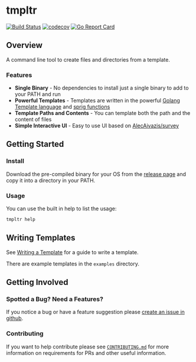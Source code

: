 tmpltr
======
[![Build Status](https://travis-ci.org/andytom/tmpltr.svg?branch=master)](https://travis-ci.org/andytom/tmpltr)
[![codecov](https://codecov.io/gh/andytom/tmpltr/branch/master/graph/badge.svg)](https://codecov.io/gh/andytom/tmpltr)
[![Go Report Card](https://goreportcard.com/badge/github.com/andytom/tmpltr)](https://goreportcard.com/report/github.com/andytom/tmpltr)

Overview
--------

A command line tool to create files and directories from a template.

### Features
* **Single Binary** - No dependencies to install just a single binary to add to
  your PATH and run
* **Powerful Templates** - Templates are written in the powerful [Golang
  Template language](https://golang.org/pkg/text/template/) and [sprig
functions](http://masterminds.github.io/sprig/)
* **Template Paths and Contents** - You can template both the path and the
  content of files
* **Simple Interactive UI** - Easy to use UI based on
  [AlecAivazis/survey](https://github.com/AlecAivazis/survey)

Getting Started
---------------

### Install

Download the pre-compiled binary for your OS from the
[release page](https://github.com/andytom/tmpltr/releases/latest) and copy it
into a directory in your PATH.

### Usage

You can use the built in help to list the usage:
```bash
tmpltr help
```

Writing Templates
-----------------

See [Writing a Template](docs/writing_templates.md) for a guide to write a
template.

There are example templates in the `examples` directory.

Getting Involved
----------------

### Spotted a Bug? Need a Features?

If you notice a bug or have a feature suggestion please [create an issue in
github](https://github.com/andytom/tmpltr/issues/new).

### Contributing

If you want to help contribute please see [`CONTRIBUTING.md`](CONTRIBUTING.md)
for more information on requirements for PRs and other useful information.

